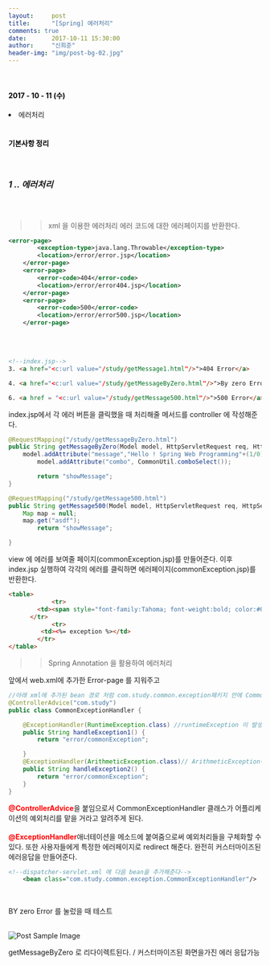 ```yaml
---
layout:     post
title:      "[Spring] 에러처리"
comments: true
date:       2017-10-11 15:30:00
author:     "신희준"
header-img: "img/post-bg-02.jpg"
---
```

<br>
<H4 style ="font-weight:bold; color : black">2017 - 10 - 11 (수)</H4>
<li>에러처리</li>

<br>
<H4 style ="font-weight:bold; color:black;">기본사항 정리</H4>
<br>

<h5 style = "font-size: 17px; font-weight : bold;">1 .. 에러처리</h5>

<br>


>> xml 을 이용한 에러처리 에러 코드에 대한 에러페이지를 반환한다.

~~~xml
<error-page>
		<exception-type>java.lang.Throwable</exception-type>
		<location>/error/error.jsp</location>
	</error-page>
	<error-page>
		<error-code>404</error-code>
		<location>/error/error404.jsp</location>
	</error-page>
	<error-page>
		<error-code>500</error-code>
		<location>/error/error500.jsp</location>
	</error-page>
~~~

<br><br>

~~~html
<!--index.jsp-->
3. <a href="<c:url value="/study/getMessage1.html"/>">404 Error</a>

4. <a href="<c:url value="/study/getMessageByZero.html"/>">By zero Error</a>

6. <a href = "<c:url value="/study/getMessage500.html"/>">500 Error</a>
~~~

<p>index.jsp에서 각 에러 버튼을 클릭했을 때 처리해줄 메서드를 controller 에 작성해준다.</p>

~~~java
@RequestMapping("/study/getMessageByZero.html")
public String getMessageByZero(Model model, HttpServletRequest req, HttpServletResponse res){
	model.addAttribute("message","Hello ! Spring Web Programming"+(1/0));
		model.addAttribute("combo", CommonUtil.comboSelect());

		return "showMessage";
}

@RequestMapping("/study/getMessage500.html")
public String getMessage500(Model model, HttpServletRequest req, HttpServletResponse res) {
	Map map = null;
	map.get("asdf");
		return "showMessage";

}
~~~

<p>view 에 에러를 보여줄 페이지(commonException.jsp)를 만들어준다. 이후 index.jsp 실행하여 각각의 에러를 클릭하면 에러페이지(commonException.jsp)를 반환한다.</p>

~~~html
<table>
			<tr>
        <td><span style="font-family:Tahoma; font-weight:bold; color:#000000; line-height:150%; width:440px; height:70px;"> 오류발생 알림화면(허용되지 않는 요청을 하셨습니다) by Spring</span></td>
      </tr>
			<tr>
		 <td><%= exception %></td>
		</tr>
</table>
~~~

>>Spring Annotation 을 활용하여 에러처리

<p>앞에서 web.xml에 추가한 Error-page 를 지워주고  </p>

~~~java
//아래 xml에 추가된 bean 경로 처럼 com.study.common.exception패키지 안에 CommonExceptionHandler클래스를 생성해준다.
@ControllerAdvice("com.study")
public class CommonExceptionHandler {

	@ExceptionHandler(RuntimeException.class) //runtimeException 이 발생했을떄
	public String handleException1() {
		return "error/commonException";

	}
	@ExceptionHandler(ArithmeticException.class)// ArithmeticException이 발생했을 떄
	public String handleException2() {
		return "error/commonException";
	}
}
~~~

<p>
<b style="color:red">@ControllerAdvice</b>을 붙임으로서 CommonExceptionHandler 클래스가 어플리케이션의 예외처리를 맡을 거라고 알려주게 된다.
<br><br>
<b style="color:red;">@ExceptionHandler</b>애너테이션을 메소드에 붙여줌으로써 예외처리들을 구체화할 수 있다. 또한 사용자들에게 특정한 에러페이지로 redirect 해준다. 완전히 커스터마이즈된 에러응답을 만들어준다.

~~~xml
<!--dispatcher-servlet.xml 에 다음 bean을 추가해준다-->
	<bean class="com.study.common.exception.CommonExceptionHandler"/>
~~~

<br>

<p>BY zero Error 를 눌렀을 때 테스트</p>
<br>

<img src="{{ site.baseurl }}/img/exce.JPG" alt="Post Sample Image">

<p>getMessageByZero 로 리다이렉트된다. / 커스터마이즈된 화면을가진 에러 응답가능</p>
